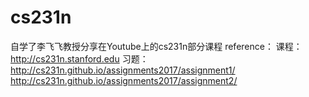 # cs231n

自学了李飞飞教授分享在Youtube上的cs231n部分课程
reference：
课程：http://cs231n.stanford.edu
习题：
http://cs231n.github.io/assignments2017/assignment1/
http://cs231n.github.io/assignments2017/assignment2/
